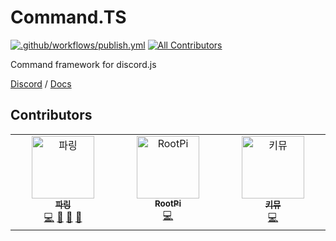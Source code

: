 # Command.TS

[![.github/workflows/publish.yml](https://github.com/pikokr/command.ts/actions/workflows/publish.yml/badge.svg)](https://github.com/pikokr/command.ts/actions/workflows/publish.yml) <!-- ALL-CONTRIBUTORS-BADGE:START - Do not remove or modify this section -->
[![All Contributors](https://img.shields.io/badge/all_contributors-3-orange.svg?style=flat-square)](#contributors-)
<!-- ALL-CONTRIBUTORS-BADGE:END -->

Command framework for discord.js

[Discord](https://discord.gg/EkFHRG4TZZ) / [Docs](https://cts.pikokr.dev)

## Contributors

<!-- ALL-CONTRIBUTORS-LIST:START - Do not remove or modify this section -->
<!-- prettier-ignore-start -->
<!-- markdownlint-disable -->
<table>
  <tbody>
    <tr>
      <td align="center" valign="top" width="14.28%"><a href="https://pikokr.dev"><img src="https://avatars.githubusercontent.com/u/68010770?v=4?s=100" width="100px;" alt="파링"/><br /><sub><b>파링</b></sub></a><br /><a href="https://github.com/pikokr/command.ts/commits?author=pikokr" title="Code">💻</a> <a href="#maintenance-pikokr" title="Maintenance">🚧</a> <a href="#ideas-pikokr" title="Ideas, Planning, & Feedback">🤔</a> <a href="https://github.com/pikokr/command.ts/commits?author=pikokr" title="Documentation">📖</a></td>
      <td align="center" valign="top" width="14.28%"><a href="https://github.com/PyBsh"><img src="https://avatars.githubusercontent.com/u/59782214?v=4?s=100" width="100px;" alt="RootPi"/><br /><sub><b>RootPi</b></sub></a><br /><a href="https://github.com/pikokr/command.ts/commits?author=PyBsh" title="Code">💻</a></td>
      <td align="center" valign="top" width="14.28%"><a href="https://blog.naver.com/hon20ke"><img src="https://avatars.githubusercontent.com/u/47320945?v=4?s=100" width="100px;" alt="키뮤"/><br /><sub><b>키뮤</b></sub></a><br /><a href="https://github.com/pikokr/command.ts/commits?author=Kimu-Nowchira" title="Code">💻</a></td>
    </tr>
  </tbody>
</table>

<!-- markdownlint-restore -->
<!-- prettier-ignore-end -->

<!-- ALL-CONTRIBUTORS-LIST:END -->
